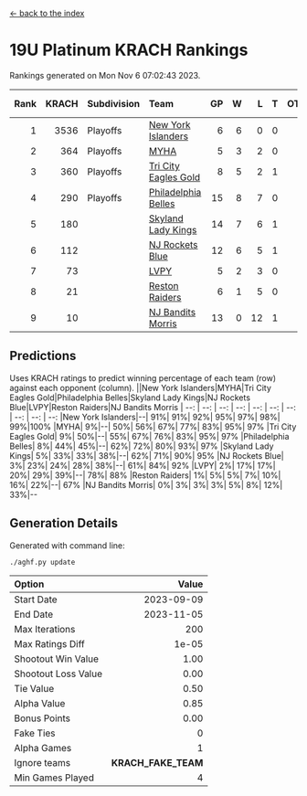 [<- back to the index](readme.md)
# 19U Platinum KRACH Rankings
Rankings generated on Mon Nov  6 07:02:43 2023.

Rank|KRACH|Subdivision|Team|GP|W|L|T|OTW|OTL|SoS|Exp Wins|Win Diff
---:|---:|:---|:---|---:|---:|---:|---:|---:|---:|---:|---:|---:
1|3536|Playoffs|[New York Islanders](https://gamesheetstats.com/seasons/3663/teams/140861/schedule)|6|6|0|0|0|0|79|6.8|-0.0
2|364|Playoffs|[MYHA](https://gamesheetstats.com/seasons/3663/teams/140863/schedule)|5|3|2|0|0|0|226|3.9|0.0
3|360|Playoffs|[Tri City Eagles Gold](https://gamesheetstats.com/seasons/3663/teams/140869/schedule)|8|5|2|1|0|0|172|6.4|0.0
4|290|Playoffs|[Philadelphia Belles](https://gamesheetstats.com/seasons/3663/teams/140864/schedule)|15|8|7|0|0|0|659|8.9|0.0
5|180||[Skyland Lady Kings](https://gamesheetstats.com/seasons/3663/teams/140865/schedule)|14|7|6|1|0|0|462|8.4|0.0
6|112||[NJ Rockets Blue](https://gamesheetstats.com/seasons/3663/teams/140867/schedule)|12|6|5|1|0|0|880|7.4|0.0
7|73||[LVPY](https://gamesheetstats.com/seasons/3663/teams/140860/schedule)|5|2|3|0|0|0|132|2.9|0.0
8|21||[Reston Raiders](https://gamesheetstats.com/seasons/3663/teams/140868/schedule)|6|1|5|0|0|0|119|1.9|0.0
9|10||[NJ Bandits Morris](https://gamesheetstats.com/seasons/3663/teams/140866/schedule)|13|0|12|1|0|0|634|1.4|0.0

## Predictions
Uses KRACH ratings to predict winning percentage of each team (row) against each opponent (column).
||New York Islanders|MYHA|Tri City Eagles Gold|Philadelphia Belles|Skyland Lady Kings|NJ Rockets Blue|LVPY|Reston Raiders|NJ Bandits Morris
| --: | --: | --: | --: | --: | --: | --: | --: | --: | --: 
|New York Islanders|--| 91%| 91%| 92%| 95%| 97%| 98%| 99%|100%
|MYHA|  9%|--| 50%| 56%| 67%| 77%| 83%| 95%| 97%
|Tri City Eagles Gold|  9%| 50%|--| 55%| 67%| 76%| 83%| 95%| 97%
|Philadelphia Belles|  8%| 44%| 45%|--| 62%| 72%| 80%| 93%| 97%
|Skyland Lady Kings|  5%| 33%| 33%| 38%|--| 62%| 71%| 90%| 95%
|NJ Rockets Blue|  3%| 23%| 24%| 28%| 38%|--| 61%| 84%| 92%
|LVPY|  2%| 17%| 17%| 20%| 29%| 39%|--| 78%| 88%
|Reston Raiders|  1%|  5%|  5%|  7%| 10%| 16%| 22%|--| 67%
|NJ Bandits Morris|  0%|  3%|  3%|  3%|  5%|  8%| 12%| 33%|--

## Generation Details

Generated with command line:
```
./aghf.py update
```

| Option | Value |
| :----- | ----: |
| Start Date | 2023-09-09 |
| End Date | 2023-11-05 |
| Max Iterations | 200 |
| Max Ratings Diff | 1e-05 |
| Shootout Win Value | 1.00 |
| Shootout Loss Value | 0.00 |
| Tie Value | 0.50 |
| Alpha Value | 0.85 |
| Bonus Points | 0.00 |
| Fake Ties | 0 |
| Alpha Games | 1 |
| Ignore teams | __KRACH_FAKE_TEAM__ |
| Min Games Played | 4 |

